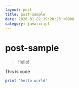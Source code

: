```yaml
---
layout: post
title: post-sample
date: 2020-01-02 19:20:23 +0900
category: javascript
---
```

# post-sample
> Hello!

This is code
```ruby
print 'hello world'
```